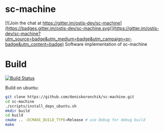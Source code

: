 # sc-machine

[![Join the chat at https://gitter.im/ostis-dev/sc-machine](https://badges.gitter.im/ostis-dev/sc-machine.svg)](https://gitter.im/ostis-dev/sc-machine?utm_source=badge&utm_medium=badge&utm_campaign=pr-badge&utm_content=badge)
Software implementation of sc-machine

# Build
[![Build Status](https://travis-ci.org/deniskoronchik/sc-machine.svg?branch=master)](https://travis-ci.org/deniskoronchik/sc-machine)

Build on ubuntu:
```sh
git clone https://github.com/deniskoronchik/sc-machine.git
cd sc-machine
./scripts/install_deps_ubuntu.sh
mkdir build
cd build
cmake .. -DCMAKE_BUILD_TYPE=Release # use Debug for debug build
make
```
